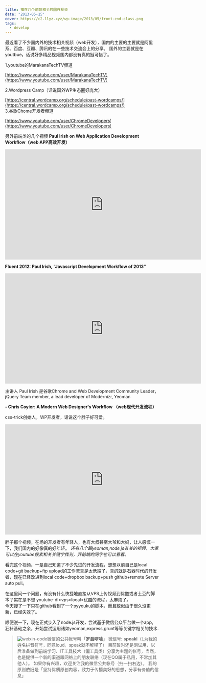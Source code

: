 ```yaml
---
title: 推荐几个前端相关的国外视频
date: "2013-05-15"
cover: https://c2.llyz.xyz/wp-image/2013/05/front-end-class.png
tags:
  - develop
---
```


最近看了不少国内外的技术相关视频（web开发），国内的主要的主要就是阿里系、百度、豆瓣、腾讯的在一些技术交流会上的分享。 国外的主要就是在youtbue，话说好多精品视频国内都没有真的挺可惜了。

1.youtube的MarakanaTechTV频道

[https://www.youtube.com/user/MarakanaTechTV](https://www.youtube.com/user/MarakanaTechTV)

2.Wordpress Camp（话说国外WP生态圈好庞大）

[https://central.wordcamp.org/schedule/past-wordcamps/](https://central.wordcamp.org/schedule/past-wordcamps/)  
3.谷歌Chome开发者频道

[https://www.youtube.com/user/ChromeDevelopers](https://www.youtube.com/user/ChromeDevelopers)

另外前端类的几个视频 **Paul Irish on Web Application Development Workflow（web APP高效开发）**

<iframe src="https://www.youtube.com/embed/vDbbz-BdyYc" height="360" width="640" allowfullscreen frameborder="0"></iframe>

**Fluent 2012: Paul Irish, "Javascript Development Workflow of 2013"**

<iframe src="https://www.youtube.com/embed/f7AU2Ozu8eo" height="360" width="640" allowfullscreen frameborder="0"></iframe>

主讲人 Paul Irish 是谷歌Chrome and Web Development Community Leader，jQuery Team member, a lead developer of Modernizr, Yeoman

**\- Chris Coyier: A Modern Web Designer's Workflow （web现代开发流程）**

css-trick创始人，WP开发者，话说这个胖子好可爱。

<iframe src="https://www.youtube.com/embed/vsTrAfJFLXI" height="360" width="640" allowfullscreen frameborder="0"></iframe>

胖子那个视频，在场的开发者有年轻人，也有大叔甚至大爷和大妈，让人感慨一下，我们国内的好像真的好年轻。 _还有几个跟yeoman,node.js有关的视频，大家可以在youtube搜索相关关键字找到，弄前端的同学也可以看看。_

看完这个视频，一是自己知道了不少先进的开发流程，想想以前自己是local code+git backup+ftp upload的工作流真是太低端了，真的就是石器时代的开发者，现在已经改进到local code+dropbox backup+push github+remote Server auto pull。

在这里问一个问题，有没有什么快捷地直接从VPS上传视频到优酷或者土豆的脚本？实在是不想 youtube-dl>vps>local>优酷的流程，太麻烦了。  
今天搜了一下只在github看到了一个pyyouku的脚本，而且貌似由于很久没更新，已经失效了。

顺便说一下，现在正式步入了node.js开发，尝试基于微信公众平台做一个app，狂补基础之余，开始尝试运用诸如yeoman,express,grunt等等关键字相关的技术.

> ![weixin-code](https://c2.llyz.xyz/wp-image/2013/05/weixin-code.jpg)微信的公共帐号叫「**罗磊啰嗦**」 微信号: **speakl**（L为我的姓名拼音符号，同意loud，speak就不解释了） 目前暂时还是测试用，以后准备做到前端学习、IT工具技术（偏工具类）分享为主题的帐号，当然，也是提供一个新的渠道跟网络上的朋友联络（现在QQ属于私用，不常加其他人）。 如果你有兴趣，欢迎关注我的微信公共帐号（扫一扫右边）。 我的原则依旧是「坚持优质原创内容，致力于传播美好的思想，分享有价值的信息」

